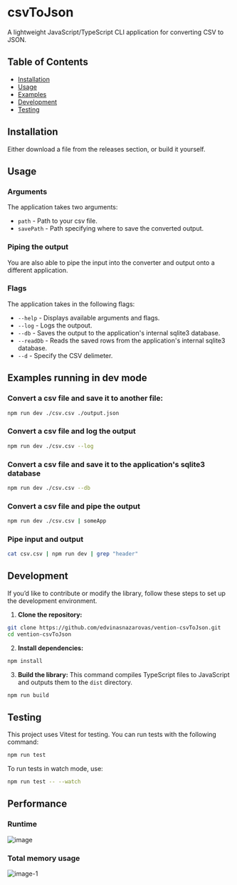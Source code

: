# csvToJson
A lightweight JavaScript/TypeScript CLI application for converting CSV to JSON.

## Table of Contents
- [Installation](#installation)
- [Usage](#usage)
- [Examples](#examples)
- [Development](#development)
- [Testing](#testing)

## Installation
Either download a file from the releases section, or build it yourself.

## Usage
### Arguments
The application takes two arguments: 
* `path` - Path to your csv file.
* `savePath` - Path specifying where to save the converted output.
### Piping the output
You are also able to pipe the input into the converter and output onto a different application.
### Flags
The application takes in the following flags:
* `--help` - Displays available arguments and flags.
* `--log` - Logs the outpout.
* `--db` - Saves the output to the application's internal sqlite3 database.
* `--readDb` - Reads the saved rows from the application's internal sqlite3 database.
* `--d` - Specify the CSV delimeter.

## Examples running in dev mode
### Convert a csv file and save it to another file:
```bash
npm run dev ./csv.csv ./output.json
```
### Convert a csv file and log the output
```bash
npm run dev ./csv.csv --log
```

### Convert a csv file and save it to the application's sqlite3 database
```bash
npm run dev ./csv.csv --db
```

### Convert a csv file and pipe the output
```bash
npm run dev ./csv.csv | someApp
```

### Pipe input and output
```bash
cat csv.csv | npm run dev | grep "header"
```

## Development
If you’d like to contribute or modify the library, follow these steps to set up the development environment.
1. **Clone the repository:**
```bash
git clone https://github.com/edvinasnazarovas/vention-csvToJson.git
cd vention-csvToJson
```
2. **Install dependencies:**
```bash
npm install
```
3. **Build the library:**
This command compiles TypeScript files to JavaScript and outputs them to the `dist` directory.
```bash
npm run build
```
## Testing
This project uses Vitest for testing. You can run tests with the following command: 
```bash
npm run test
```
To run tests in watch mode, use:
```bash
npm run test -- --watch
```

## Performance

### Runtime
![image](https://github.com/user-attachments/assets/513cbbf0-a338-4fd8-93eb-d367357feca3)

### Total memory usage
![image-1](https://github.com/user-attachments/assets/6cf9c411-c22e-4b21-979e-9e2349bb3b3d)
